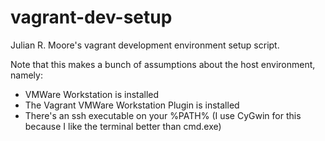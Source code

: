 # vagrant-dev-setup
Julian R. Moore's vagrant development environment setup script.

Note that this makes a bunch of assumptions about the host environment, namely:
  * VMWare Workstation is installed
  * The Vagrant VMWare Workstation Plugin is installed
  * There's an ssh executable on your %PATH% (I use CyGwin for this because I like the terminal better than cmd.exe)